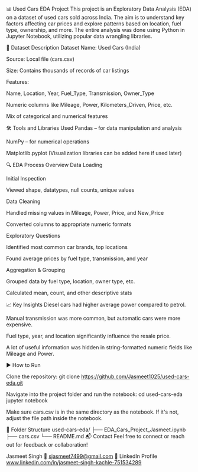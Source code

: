 📊 Used Cars EDA Project
This project is an Exploratory Data Analysis (EDA) on a dataset of used cars sold across India. The aim is to understand key factors affecting car prices and explore patterns based on location, fuel type, ownership, and more.
The entire analysis was done using Python in Jupyter Notebook, utilizing popular data wrangling libraries.

📁 Dataset Description
Dataset Name: Used Cars (India)

Source: Local file (cars.csv)

Size: Contains thousands of records of car listings

Features:

Name, Location, Year, Fuel_Type, Transmission, Owner_Type

Numeric columns like Mileage, Power, Kilometers_Driven, Price, etc.

Mix of categorical and numerical features

🛠️ Tools and Libraries Used
Pandas – for data manipulation and analysis

NumPy – for numerical operations

Matplotlib.pyplot
(Visualization libraries can be added here if used later)

🔍 EDA Process Overview
Data Loading

Initial Inspection

Viewed shape, datatypes, null counts, unique values

Data Cleaning

Handled missing values in Mileage, Power, Price, and New_Price

Converted columns to appropriate numeric formats

Exploratory Questions

Identified most common car brands, top locations

Found average prices by fuel type, transmission, and year

Aggregation & Grouping

Grouped data by fuel type, location, owner type, etc.

Calculated mean, count, and other descriptive stats

📈 Key Insights
Diesel cars had higher average power compared to petrol.

Manual transmission was more common, but automatic cars were more expensive.

Fuel type, year, and location significantly influence the resale price.

A lot of useful information was hidden in string-formatted numeric fields like Mileage and Power.

▶️ How to Run

Clone the repository:
git clone https://github.com/Jasmeet1025/used-cars-eda.git

Navigate into the project folder and run the notebook:
cd used-cars-eda
jupyter notebook

Make sure cars.csv is in the same directory as the notebook. If it's not, adjust the file path inside the notebook.

📌 Folder Structure
used-cars-eda/
├── EDA_Cars_Project_Jasmeet.ipynb
├── cars.csv
└── README.md
📬 Contact
Feel free to connect or reach out for feedback or collaboration!

Jasmeet Singh
📧 sjasmeet7499@gmail.com
🔗 LinkedIn Profile
www.linkedin.com/in/jasmeet-singh-kachle-751534289
